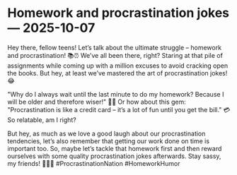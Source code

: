 # Homework and procrastination jokes — 2025-10-07

Hey there, fellow teens! Let’s talk about the ultimate struggle – homework and procrastination! 📚⏰ We’ve all been there, right? Staring at that pile of assignments while coming up with a million excuses to avoid cracking open the books. But hey, at least we’ve mastered the art of procrastination jokes! 😂 

"Why do I always wait until the last minute to do my homework? Because I will be older and therefore wiser!" 🤷‍♀️ Or how about this gem: "Procrastination is like a credit card – it’s a lot of fun until you get the bill." 💳 So relatable, am I right? 

But hey, as much as we love a good laugh about our procrastination tendencies, let’s also remember that getting our work done on time is important too. So, maybe let’s tackle that homework first and then reward ourselves with some quality procrastination jokes afterwards. Stay sassy, my friends! 💁‍♂️💬 #ProcrastinationNation #HomeworkHumor
